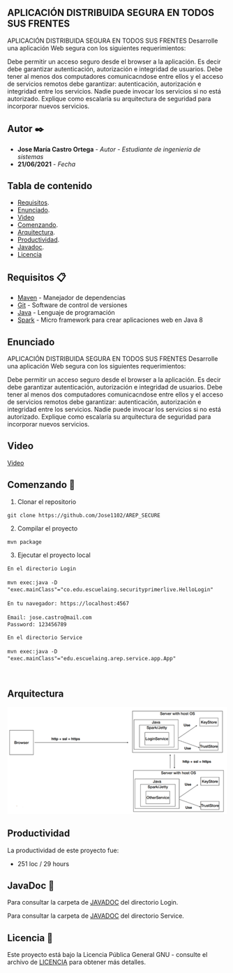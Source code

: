 ## APLICACIÓN DISTRIBUIDA SEGURA EN TODOS SUS FRENTES


APLICACIÓN DISTRIBUIDA SEGURA EN TODOS SUS FRENTES
Desarrolle una aplicación Web segura con los siguientes requerimientos:

Debe permitir un acceso seguro desde el browser a la aplicación. Es decir debe garantizar autenticación, autorización e integridad de usuarios.
Debe tener al menos dos computadores comunicacndose entre ellos y el acceso de servicios remotos debe garantizar: autenticación, autorización e integridad entre los servicios. Nadie puede invocar los servicios si no está autorizado.
Explique como escalaría su arquitectura de seguridad para incorporar nuevos servicios.


## Autor ✒️


* **Jose María Castro Ortega** - *Autor*  - *Estudiante de ingeniería de sistemas*
* **21/06/2021** - *Fecha* 

## Tabla de contenido

- [Requisitos](#requisitos-).
- [Enunciado](#enunciado).
- [Video](#video)
- [Comenzando](#comenzando-).
- [Arquitectura](#arquitectura).
- [Productividad](#productividad).
- [Javadoc](#javaDoc-).
- [Licencia](#licencia-)


## Requisitos 📋
* [Maven](https://maven.apache.org/) - Manejador de dependencias
* [Git](https://git-scm.com/) - Software de control de versiones
* [Java](https://www.oracle.com/java/) - Lenguaje de programación
* [Spark](http://sparkjava.com/) - Micro framework para crear aplicaciones web en Java 8

## Enunciado

APLICACIÓN DISTRIBUIDA SEGURA EN TODOS SUS FRENTES
Desarrolle una aplicación Web segura con los siguientes requerimientos:

Debe permitir un acceso seguro desde el browser a la aplicación. Es decir debe garantizar autenticación, autorización e integridad de usuarios.
Debe tener al menos dos computadores comunicacndose entre ellos y el acceso de servicios remotos debe garantizar: autenticación, autorización e integridad entre los servicios. Nadie puede invocar los servicios si no está autorizado.
Explique como escalaría su arquitectura de seguridad para incorporar nuevos servicios.


## Video

[Video](https://github.com/Jose1102/AREP_SECURE/blob/main/Video.mp4)

## Comenzando 🚀
1. Clonar el repositorio
```
git clone https://github.com/Jose1102/AREP_SECURE
```

2. Compilar el proyecto

```
mvn package
```

3. Ejecutar el proyecto local

```
En el directorio Login

mvn exec:java -D "exec.mainClass"="co.edu.escuelaing.securityprimerlive.HelloLogin"

En tu navegador: https://localhost:4567

Email: jose.castro@mail.com
Password: 123456789

```

```
En el directorio Service

mvn exec:java -D "exec.mainClass"="edu.escuelaing.arep.service.app.App"



```

## Arquitectura

![arquitectura](https://github.com/Jose1102/AREP_SECURE/blob/main/images/arquitectura.PNG)


## Productividad
La productividad de este proyecto fue:
* 251 loc / 29 hours

## JavaDoc 📖

Para consultar la carpeta de [JAVADOC](https://github.com/Jose1102/AREP_SECURE/tree/main/Login/doc) del directorio Login.

Para consultar la carpeta de [JAVADOC](https://github.com/Jose1102/AREP_SECURE/tree/main/Service/doc) del directorio Service.


## Licencia 📌

Este proyecto está bajo la Licencia Pública General GNU - consulte el archivo de [LICENCIA](https://github.com/Jose1102/AREP_SECURE/blob/main/LICENSE.txt) para obtener más detalles.


